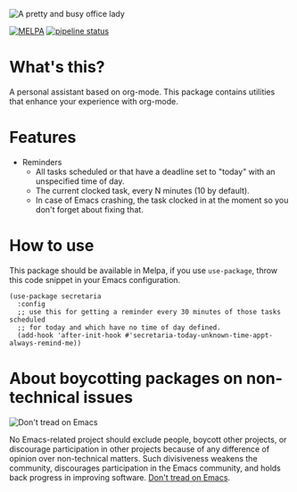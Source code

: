 ![A pretty and busy office lady](http://i.imgur.com/NginR7g.png)

[![MELPA](http://melpa.milkbox.net/packages/secretaria-badge.svg)](http://melpa.milkbox.net/#/secretaria) [![pipeline status](https://gitlab.com/shackra/secretaria/badges/master/pipeline.svg)](https://gitlab.com/shackra/secretaria/commits/master)

# What's this?

A personal assistant based on org-mode. This package contains utilities that enhance your experience
with org-mode.

# Features

- Reminders
  - All tasks scheduled or that have a deadline set to "today" with an unspecified time of day.
  - The current clocked task, every N minutes (10 by default).
  - In case of Emacs crashing, the task clocked in at the moment so you don't forget about fixing
    that.

# How to use

This package should be available in Melpa, if you use `use-package`, throw this code snippet in your
Emacs configuration.

```
(use-package secretaria
  :config
  ;; use this for getting a reminder every 30 minutes of those tasks scheduled
  ;; for today and which have no time of day defined.
  (add-hook 'after-init-hook #'secretaria-today-unknown-time-appt-always-remind-me))
```

# About boycotting packages on non-technical issues

![Don't tread on Emacs](https://alphapapa.github.io/dont-tread-on-emacs/dont-tread-on-emacs-150.png)

No Emacs-related project should exclude people, boycott other projects, or discourage participation in other projects because of any difference of opinion over non-technical matters. Such divisiveness weakens the community, discourages participation in the Emacs community, and holds back progress in improving software. [Don't tread on Emacs](https://alphapapa.github.io/dont-tread-on-emacs/).
